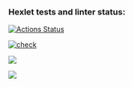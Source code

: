 ### Hexlet tests and linter status:
[![Actions Status](https://github.com/Tragoedie/python-project-lvl2/workflows/hexlet-check/badge.svg)](https://github.com/Tragoedie/python-project-lvl2/actions)

[![check](https://github.com/Tragoedie/python-project-lvl2/actions/workflows/linter_test_check.yml/badge.svg)](https://github.com/Tragoedie/python-project-lvl2/actions/workflows/linter_test_check.yml)

<a href="https://codeclimate.com/github/Tragoedie/python-project-lvl2/maintainability"><img src="https://api.codeclimate.com/v1/badges/84ac06e864db4dcae66f/maintainability" /></a>

<a href="https://codeclimate.com/github/Tragoedie/python-project-lvl2/test_coverage"><img src="https://api.codeclimate.com/v1/badges/84ac06e864db4dcae66f/test_coverage" /></a>